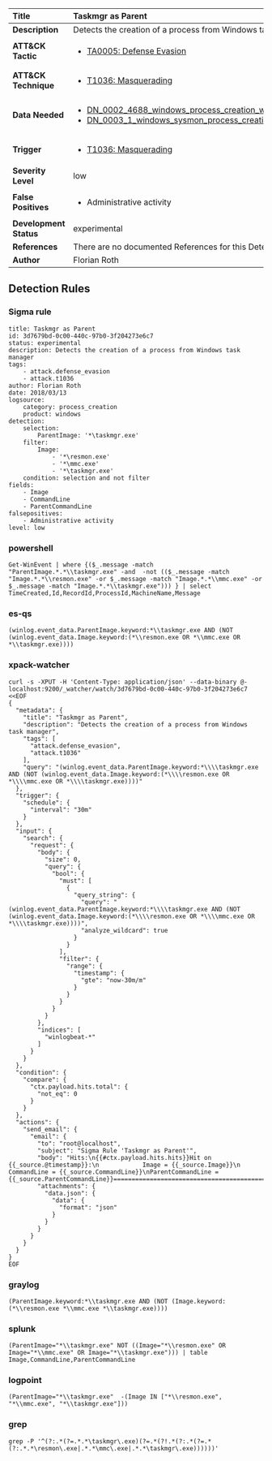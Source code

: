 | Title                    | Taskmgr as Parent       |
|:-------------------------|:------------------|
| **Description**          | Detects the creation of a process from Windows task manager |
| **ATT&amp;CK Tactic**    |  <ul><li>[TA0005: Defense Evasion](https://attack.mitre.org/tactics/TA0005)</li></ul>  |
| **ATT&amp;CK Technique** | <ul><li>[T1036: Masquerading](https://attack.mitre.org/techniques/T1036)</li></ul>  |
| **Data Needed**          | <ul><li>[DN_0002_4688_windows_process_creation_with_commandline](../Data_Needed/DN_0002_4688_windows_process_creation_with_commandline.md)</li><li>[DN_0003_1_windows_sysmon_process_creation](../Data_Needed/DN_0003_1_windows_sysmon_process_creation.md)</li></ul>  |
| **Trigger**              | <ul><li>[T1036: Masquerading](../Triggers/T1036.md)</li></ul>  |
| **Severity Level**       | low |
| **False Positives**      | <ul><li>Administrative activity</li></ul>  |
| **Development Status**   | experimental |
| **References**           |  There are no documented References for this Detection Rule yet  |
| **Author**               | Florian Roth |


## Detection Rules

### Sigma rule

```
title: Taskmgr as Parent
id: 3d7679bd-0c00-440c-97b0-3f204273e6c7
status: experimental
description: Detects the creation of a process from Windows task manager
tags:
    - attack.defense_evasion
    - attack.t1036
author: Florian Roth
date: 2018/03/13
logsource:
    category: process_creation
    product: windows
detection:
    selection:
        ParentImage: '*\taskmgr.exe'
    filter:
        Image:
            - '*\resmon.exe'
            - '*\mmc.exe'
            - '*\taskmgr.exe'
    condition: selection and not filter
fields:
    - Image
    - CommandLine
    - ParentCommandLine
falsepositives:
    - Administrative activity
level: low

```





### powershell
    
```
Get-WinEvent | where {($_.message -match "ParentImage.*.*\\taskmgr.exe" -and  -not (($_.message -match "Image.*.*\\resmon.exe" -or $_.message -match "Image.*.*\\mmc.exe" -or $_.message -match "Image.*.*\\taskmgr.exe"))) } | select TimeCreated,Id,RecordId,ProcessId,MachineName,Message
```


### es-qs
    
```
(winlog.event_data.ParentImage.keyword:*\\taskmgr.exe AND (NOT (winlog.event_data.Image.keyword:(*\\resmon.exe OR *\\mmc.exe OR *\\taskmgr.exe))))
```


### xpack-watcher
    
```
curl -s -XPUT -H 'Content-Type: application/json' --data-binary @- localhost:9200/_watcher/watch/3d7679bd-0c00-440c-97b0-3f204273e6c7 <<EOF
{
  "metadata": {
    "title": "Taskmgr as Parent",
    "description": "Detects the creation of a process from Windows task manager",
    "tags": [
      "attack.defense_evasion",
      "attack.t1036"
    ],
    "query": "(winlog.event_data.ParentImage.keyword:*\\\\taskmgr.exe AND (NOT (winlog.event_data.Image.keyword:(*\\\\resmon.exe OR *\\\\mmc.exe OR *\\\\taskmgr.exe))))"
  },
  "trigger": {
    "schedule": {
      "interval": "30m"
    }
  },
  "input": {
    "search": {
      "request": {
        "body": {
          "size": 0,
          "query": {
            "bool": {
              "must": [
                {
                  "query_string": {
                    "query": "(winlog.event_data.ParentImage.keyword:*\\\\taskmgr.exe AND (NOT (winlog.event_data.Image.keyword:(*\\\\resmon.exe OR *\\\\mmc.exe OR *\\\\taskmgr.exe))))",
                    "analyze_wildcard": true
                  }
                }
              ],
              "filter": {
                "range": {
                  "timestamp": {
                    "gte": "now-30m/m"
                  }
                }
              }
            }
          }
        },
        "indices": [
          "winlogbeat-*"
        ]
      }
    }
  },
  "condition": {
    "compare": {
      "ctx.payload.hits.total": {
        "not_eq": 0
      }
    }
  },
  "actions": {
    "send_email": {
      "email": {
        "to": "root@localhost",
        "subject": "Sigma Rule 'Taskmgr as Parent'",
        "body": "Hits:\n{{#ctx.payload.hits.hits}}Hit on {{_source.@timestamp}}:\n            Image = {{_source.Image}}\n      CommandLine = {{_source.CommandLine}}\nParentCommandLine = {{_source.ParentCommandLine}}================================================================================\n{{/ctx.payload.hits.hits}}",
        "attachments": {
          "data.json": {
            "data": {
              "format": "json"
            }
          }
        }
      }
    }
  }
}
EOF

```


### graylog
    
```
(ParentImage.keyword:*\\taskmgr.exe AND (NOT (Image.keyword:(*\\resmon.exe *\\mmc.exe *\\taskmgr.exe))))
```


### splunk
    
```
(ParentImage="*\\taskmgr.exe" NOT ((Image="*\\resmon.exe" OR Image="*\\mmc.exe" OR Image="*\\taskmgr.exe"))) | table Image,CommandLine,ParentCommandLine
```


### logpoint
    
```
(ParentImage="*\\taskmgr.exe"  -(Image IN ["*\\resmon.exe", "*\\mmc.exe", "*\\taskmgr.exe"]))
```


### grep
    
```
grep -P '^(?:.*(?=.*.*\taskmgr\.exe)(?=.*(?!.*(?:.*(?=.*(?:.*.*\resmon\.exe|.*.*\mmc\.exe|.*.*\taskmgr\.exe))))))'
```



